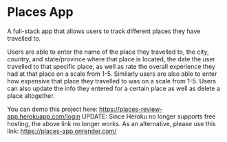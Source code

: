 # Places App

A full-stack app that allows users to track different places they have travelled to.

Users are able to enter the name of the place they travelled to, the city, country, and state/province where that place is located, the date the user travelled to that specific place, as well as rate the overall experience they had at that place on a scale from 1-5. Similarly users are also able to enter how expensive that place they travelled to was on a scale from 1-5. Users can also update the info they entered for a certain place as well as delete a place altogether.

You can demo this project here: https://places-review-app.herokuapp.com/login
UPDATE: Since Heroku no longer supports free hosting, the above link no longer works. As an alternative, please use this link: https://places-app.onrender.com/

